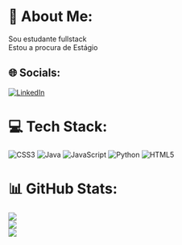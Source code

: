 # 💫 About Me:
Sou estudante fullstack<br>Estou a procura de Estágio


## 🌐 Socials:
[![LinkedIn](https://img.shields.io/badge/LinkedIn-%230077B5.svg?logo=linkedin&logoColor=white)](https://linkedin.com/in/https://www.linkedin.com/in/hugo-albuquerque-a1624723b?lipi=urn%3Ali%3Apage%3Ad_flagship3_profile_view_base_contact_details%3Be2WgXVdIT9Gs5CNbHroT0Q%3D%3D) 

# 💻 Tech Stack:
![CSS3](https://img.shields.io/badge/css3-%231572B6.svg?style=for-the-badge&logo=css3&logoColor=white) ![Java](https://img.shields.io/badge/java-%23ED8B00.svg?style=for-the-badge&logo=java&logoColor=white) ![JavaScript](https://img.shields.io/badge/javascript-%23323330.svg?style=for-the-badge&logo=javascript&logoColor=%23F7DF1E) ![Python](https://img.shields.io/badge/python-3670A0?style=for-the-badge&logo=python&logoColor=ffdd54) ![HTML5](https://img.shields.io/badge/html5-%23E34F26.svg?style=for-the-badge&logo=html5&logoColor=white)
# 📊 GitHub Stats:
![](https://github-readme-stats.vercel.app/api?username=hugoalbcunha&theme=react&hide_border=false&include_all_commits=false&count_private=false)<br/>
![](https://github-readme-streak-stats.herokuapp.com/?user=hugoalbcunha&theme=react&hide_border=false)<br/>
![](https://github-readme-stats.vercel.app/api/top-langs/?username=hugoalbcunha&theme=react&hide_border=false&include_all_commits=false&count_private=false&layout=compact)

<!-- Proudly created with GPRM ( https://gprm.itsvg.in ) -->